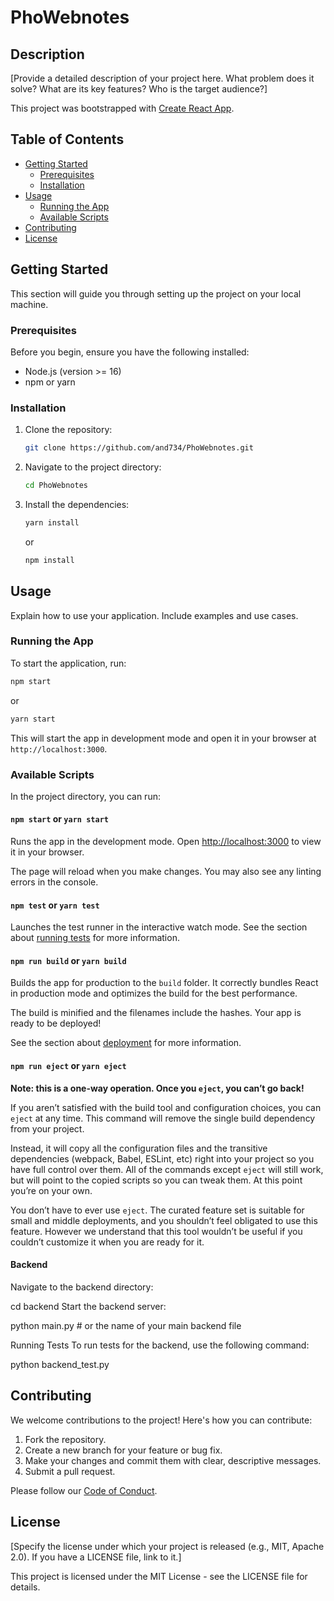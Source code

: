 # PhoWebnotes

## Description

[Provide a detailed description of your project here. What problem does it solve? What are its key features? Who is the target audience?]

This project was bootstrapped with [Create React App](https://github.com/facebook/create-react-app).

## Table of Contents

- [Getting Started](#getting-started)
  - [Prerequisites](#prerequisites)
  - [Installation](#installation)
- [Usage](#usage)
  - [Running the App](#running-the-app)
  - [Available Scripts](#available-scripts)
- [Contributing](#contributing)
- [License](#license)

## Getting Started

This section will guide you through setting up the project on your local machine.

### Prerequisites

Before you begin, ensure you have the following installed:

- Node.js (version >= 16)
- npm or yarn

### Installation

1.  Clone the repository:

    ```bash
    git clone https://github.com/and734/PhoWebnotes.git
    ```

2.  Navigate to the project directory:

    ```bash
    cd PhoWebnotes
    ```

3.  Install the dependencies:

    ```bash
    yarn install
    ```

    or

    ```bash
    npm install
    ```

## Usage

Explain how to use your application. Include examples and use cases.

### Running the App

To start the application, run:

```bash
npm start
```

or

```bash
yarn start
```

This will start the app in development mode and open it in your browser at `http://localhost:3000`.

### Available Scripts

In the project directory, you can run:

#### `npm start` or `yarn start`

Runs the app in the development mode.
Open [http://localhost:3000](http://localhost:3000) to view it in your browser.

The page will reload when you make changes.
You may also see any linting errors in the console.

#### `npm test` or `yarn test`

Launches the test runner in the interactive watch mode.
See the section about [running tests](https://facebook.github.io/create-react-app/docs/running-tests) for more information.

#### `npm run build` or `yarn build`

Builds the app for production to the `build` folder.
It correctly bundles React in production mode and optimizes the build for the best performance.

The build is minified and the filenames include the hashes.
Your app is ready to be deployed!

See the section about [deployment](https://facebook.github.io/create-react-app/docs/deployment) for more information.

#### `npm run eject` or `yarn eject`

**Note: this is a one-way operation. Once you `eject`, you can’t go back!**

If you aren’t satisfied with the build tool and configuration choices, you can `eject` at any time. This command will remove the single build dependency from your project.

Instead, it will copy all the configuration files and the transitive dependencies (webpack, Babel, ESLint, etc) right into your project so you have full control over them. All of the commands except `eject` will still work, but will point to the copied scripts so you can tweak them. At this point you’re on your own.

You don’t have to ever use `eject`. The curated feature set is suitable for small and middle deployments, and you shouldn’t feel obligated to use this feature. However we understand that this tool wouldn’t be useful if you couldn’t customize it when you are ready for it.

#### Backend
Navigate to the backend directory:

cd backend
Start the backend server:

python main.py # or the name of your main backend file

Running Tests
To run tests for the backend, use the following command:

python backend_test.py

## Contributing

We welcome contributions to the project! Here's how you can contribute:

1.  Fork the repository.
2.  Create a new branch for your feature or bug fix.
3.  Make your changes and commit them with clear, descriptive messages.
4.  Submit a pull request.

Please follow our [Code of Conduct](CODE_OF_CONDUCT.md).

## License

[Specify the license under which your project is released (e.g., MIT, Apache 2.0). If you have a LICENSE file, link to it.]

This project is licensed under the MIT License - see the LICENSE file for details.
